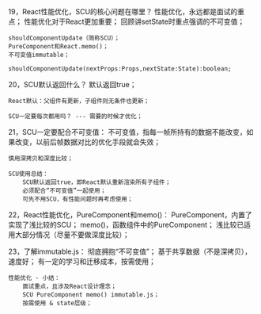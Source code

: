19，React性能优化，SCU的核心问题在哪里？
    性能优化，永远都是面试的重点；
    性能优化对于React更加重要；
    回顾讲setState时重点强调的不可变值；

    shouldComponentUpdate（简称SCU）；
    PureComponent和React.memo()；
    不可变值immutable；

    shouldComponentUpdate(nextProps:Props,nextState:State):boolean;


20，SCU默认返回什么？
    默认返回true；

    React默认：父组件有更新，子组件则无条件也更新；

    SCU一定要每次都用吗？ --- 需要的时候才优化；

21，SCU一定要配合不可变值：
    不可变值，指每一帧所持有的数据不能改变，如果改变，以前后帧数据对比的优化手段就会失效；

    慎用深拷贝和深度比较；

    SCU使用总结：
        SCU默认返回true，即React默认重新渲染所有子组件；
        必须配合“不可变值”一起使用；
        可先不用SCU，有性能问题时再考虑使用；

22，React性能优化，PureComponent和memo()：
    PureComponent，内置了实现了浅比较的SCU；
    memo()，函数组件中的PureComponent；
    浅比较已适用大部分情况（尽量不要做深度比较）；


23，了解immutable.js：
    彻底拥抱“不可变值”；
    基于共享数据（不是深拷贝），速度好；
    有一定的学习和迁移成本，按需使用；

    性能优化 - 小结：
        面试重点，且涉及React设计理念；
        SCU PureComponent memo() immutable.js；
        按需使用 & state层级；